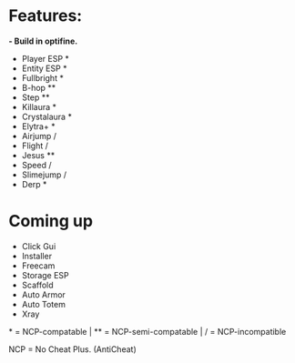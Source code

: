# Features:

**\- Build in optifine.**

- Player ESP  *
- Entity ESP  *
- Fullbright  *
- B-hop       **
- Step        **
- Killaura    *
- Crystalaura *
- Elytra+     *
- Airjump     /
- Flight      / 
- Jesus       **
- Speed       /
- Slimejump   /
- Derp        *


# Coming up

- Click Gui
- Installer
- Freecam
- Storage ESP
- Scaffold
- Auto Armor
- Auto Totem
- Xray

 \* = NCP-compatable | \*\* = NCP-semi-compatable | / = NCP-incompatible 

NCP = No Cheat Plus. (AntiCheat)


